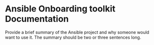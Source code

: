 # Ansible Onboarding toolkit Documentation

Provide a brief summary of the Ansible project and why someone would want to use it.
The summary should be two or three sentences long.